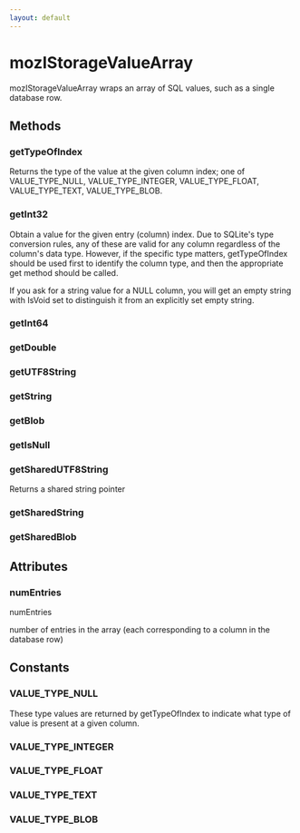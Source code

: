 ```yaml
---
layout: default
---
```


# mozIStorageValueArray #

mozIStorageValueArray wraps an array of SQL values, such as a single database
row.


## Methods ##

### getTypeOfIndex ###

Returns the type of the value at the given column index;
one of VALUE_TYPE_NULL, VALUE_TYPE_INTEGER, VALUE_TYPE_FLOAT,
VALUE_TYPE_TEXT, VALUE_TYPE_BLOB.


### getInt32 ###

Obtain a value for the given entry (column) index.
Due to SQLite's type conversion rules, any of these are valid
for any column regardless of the column's data type.  However,
if the specific type matters, getTypeOfIndex should be used
first to identify the column type, and then the appropriate
get method should be called.

If you ask for a string value for a NULL column, you will get an empty
string with IsVoid set to distinguish it from an explicitly set empty
string.


### getInt64 ###

### getDouble ###

### getUTF8String ###

### getString ###

### getBlob ###

### getIsNull ###

### getSharedUTF8String ###

Returns a shared string pointer


### getSharedString ###

### getSharedBlob ###

## Attributes ##

### numEntries ###

numEntries

number of entries in the array (each corresponding to a column
in the database row)


## Constants ##

### VALUE_TYPE_NULL ###

These type values are returned by getTypeOfIndex
to indicate what type of value is present at
a given column.


### VALUE_TYPE_INTEGER ###

### VALUE_TYPE_FLOAT ###

### VALUE_TYPE_TEXT ###

### VALUE_TYPE_BLOB ###
